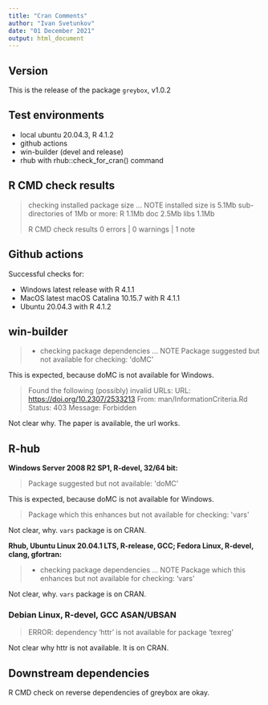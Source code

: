 ```yaml
---
title: "Cran Comments"
author: "Ivan Svetunkov"
date: "01 December 2021"
output: html_document
---
```


## Version
This is the release of the package ``greybox``, v1.0.2

## Test environments
* local ubuntu 20.04.3, R 4.1.2
* github actions
* win-builder (devel and release)
* rhub with rhub::check_for_cran() command

## R CMD check results
> checking installed package size ... NOTE
>    installed size is  5.1Mb
>    sub-directories of 1Mb or more:
>      R      1.1Mb
>      doc    2.5Mb
>      libs   1.1Mb
>
>R CMD check results
>0 errors | 0 warnings | 1 note

## Github actions
Successful checks for:

- Windows latest release with R 4.1.1
- MacOS latest macOS Catalina 10.15.7 with R 4.1.1
- Ubuntu 20.04.3 with R 4.1.2

## win-builder
>* checking package dependencies ... NOTE
>Package suggested but not available for checking: 'doMC'

This is expected, because doMC is not available for Windows.

>Found the following (possibly) invalid URLs:
>  URL: https://doi.org/10.2307/2533213
>    From: man/InformationCriteria.Rd
>    Status: 403
>    Message: Forbidden

Not clear why. The paper is available, the url works.

## R-hub
**Windows Server 2008 R2 SP1, R-devel, 32/64 bit:**
> Package suggested but not available: 'doMC'

This is expected, because doMC is not available for Windows.

> Package which this enhances but not available for checking: 'vars'

Not clear, why. `vars` package is on CRAN.

**Rhub, Ubuntu Linux 20.04.1 LTS, R-release, GCC; Fedora Linux, R-devel, clang, gfortran:**
>* checking package dependencies ... NOTE
>Package which this enhances but not available for checking: ‘vars’

Not clear, why. `vars` package is on CRAN.

### Debian Linux, R-devel, GCC ASAN/UBSAN
> ERROR: dependency ‘httr’ is not available for package ‘texreg’

Not clear why httr is not available. It is on CRAN.

## Downstream dependencies
R CMD check on reverse dependencies of greybox are okay.
